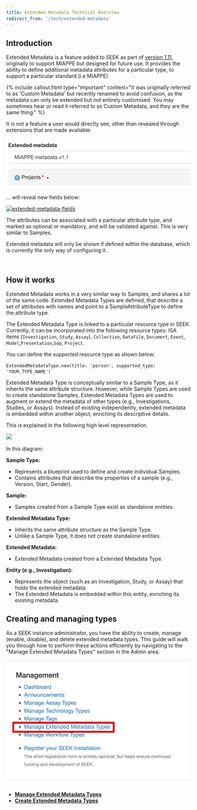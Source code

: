 ```yaml
---
title: Extended Metadata Technical Overview
redirect_from: '/tech/extended-metadata'
---
```


## Introduction

Extended Metadata is a feature added to SEEK as part of [version 1.11](/tech/releases/#version-1110), originally to support
MIAPPE but designed for future use.
It provides the ability to define additional metadata attributes for a particular type, to support a particular standard (i.e MIAPPE).

{% include callout.html type="important" content="It was originally referred to as 'Custom Metadata' but recently renamed to avoid confusion, as the metadata can only be extended but not entirely customised.
You may sometimes hear or read it referred to as Custom Metadata, and they are the same thing." %}

It is not a feature a user would directly see, other than revealed through extensions that are made available:


[![extended-metadata-select](/images/user-guide/extended-metadata/extended-metadata-select.png)](/images/user-guide/extended-metadata/extended-metadata-select.png)


... will reveal new fields below:

[![extended-metadata-fields](/images/user-guide/extended-metadata/extended-metadata-fields.png)](/images/user-guide/extended-metadata/extended-metadata-fields.png)

The attributes can be associated with a particular attribute type, and marked as optional or mandatory, and will be validated against. This is very similar to Samples.

Extended metadata will only be shown if defined within the database, which is currently the only way of configuring it.

<br>

## How it works

Extended Metadata works in a very similar way to Samples, and shares a lot of the same code. Extended Metadata Types are defined, that describe a set of attributes with names
and point to a SampleAttributeType to define the attribute type.

The Extended Metadata Type is linked to a particular resource type in SEEK. Currently, it can be incorporated into the following resource types:
ISA items (`Investigation`, `Study`, `Assay`), `Collection`, `DataFile`, `Document`, `Event`, `Model`,`Presentation`,`Sop`, `Project`.

You can define the supported resource type as shown below:

```
ExtendedMetadataType.new(title: 'person', supported_type: 'YOUR_TYPE_NAME')
```

Extended Metadata Type is conceptually similar to a Sample Type, as it inherits the same attribute structure. However, while Sample Types are used to create standalone Samples, Extended Metadata Types are used to augment or extend the metadata of other types (e.g., Investigations, Studies, or Assays). 
Instead of existing independently, extended metadata is embedded within another object, enriching its descriptive details.

This is explained in the following high level representation. 

[![](/images/user-guide/extended-metadata/high-level-arch.png)](/images/user-guide/extended-metadata/high-level-arch.png)

In this diagram: 

**Sample Type:**

* Represents a blueprint used to define and create individual Samples.
* Contains attributes that describe the properties of a sample (e.g., Version, Start, Gender).

**Sample:**

* Samples created from a Sample Type exist as standalone entities.

**Extended Metadata Type:**

* Inherits the same attribute structure as the Sample Type.
* Unlike a Sample Type, it does not create standalone entities.

**Extended Metadata:**

* Extended Metadata created from a Extended Metadata Type.

**Entity (e.g., Investigation):**

* Represents the object (such as an Investigation, Study, or Assay) that holds the extended metadata.
* The Extended Metadata is embedded within this entity, enriching its existing metadata.


## Creating and managing types

As a SEEK instance administrator, you have the ability to create, manage (enable, disable), and delete extended metadata types. This guide will walk you through how to perform these actions efficiently by navigating to the "Manage Extended Metadata Types" section in the Admin area.


[![emt-top-level-tab](/images/user-guide/extended-metadata/emt-management.png)](/images/user-guide/extended-metadata/emt-management.png)


* **[Manage Extended Metadata Types](manage-extended-metadata-type)**
* **[Create Extended Metadata Types](create-extended-metadata-type)**

